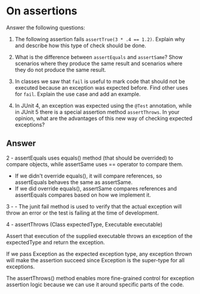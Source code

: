 # On assertions

Answer the following questions:

1. The following assertion fails `assertTrue(3 * .4 == 1.2)`. Explain why and describe how this type of check should be done.

2. What is the difference between `assertEquals` and `assertSame`? Show scenarios where they produce the same result and scenarios where they do not produce the same result.

3. In classes we saw that `fail` is useful to mark code that should not be executed because an exception was expected before. Find other uses for `fail`. Explain the use case and add an example.

4. In JUnit 4, an exception was expected using the `@Test` annotation, while in JUnit 5 there is a special assertion method `assertThrows`. In your opinion, what are the advantages of this new way of checking expected exceptions?

## Answer

2 - assertEquals uses equals() method (that should be overrided) to compare objects, while assertSame uses == operator to compare them.
 - If we didn't override equals(), it will compare references, so assertEquals behaves the same as assertSame.
 - If we did override equals(), assertSame compares references and assertEquals compares based on how we implement it.

3 -  - The junit fail method is used to verify that the actual exception will throw an error or the test is failing at the time of development.

4 - assertThrows (Class<T> expectedType, Executable executable)
 
 Assert that execution of the supplied executable throws an exception of the expectedType and return the exception.
 
If we pass Exception as the expected exception type, any exception thrown will make the assertion succeed since Exception is the super-type for all exceptions.
 
The assertThrows() method enables more fine-grained control for exception assertion logic because we can use it around specific parts of the code.
